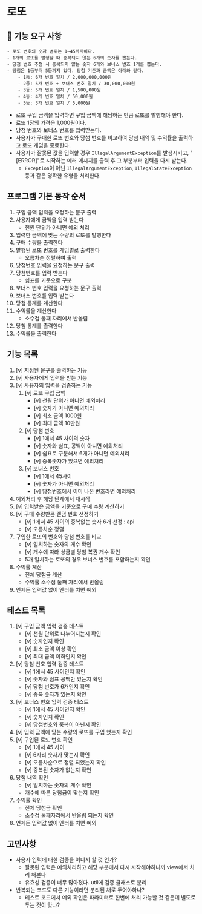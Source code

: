 # 로또
## 🚀 기능 요구 사항

```
- 로또 번호의 숫자 범위는 1~45까지이다.
- 1개의 로또를 발행할 때 중복되지 않는 6개의 숫자를 뽑는다.
- 당첨 번호 추첨 시 중복되지 않는 숫자 6개와 보너스 번호 1개를 뽑는다.
- 당첨은 1등부터 5등까지 있다. 당첨 기준과 금액은 아래와 같다.
    - 1등: 6개 번호 일치 / 2,000,000,000원
    - 2등: 5개 번호 + 보너스 번호 일치 / 30,000,000원
    - 3등: 5개 번호 일치 / 1,500,000원
    - 4등: 4개 번호 일치 / 50,000원
    - 5등: 3개 번호 일치 / 5,000원
```

- 로또 구입 금액을 입력하면 구입 금액에 해당하는 만큼 로또를 발행해야 한다.
- 로또 1장의 가격은 1,000원이다.
- 당첨 번호와 보너스 번호를 입력받는다.
- 사용자가 구매한 로또 번호와 당첨 번호를 비교하여 당첨 내역 및 수익률을 출력하고 로또 게임을 종료한다.
- 사용자가 잘못된 값을 입력할 경우 `IllegalArgumentException`를 발생시키고, "[ERROR]"로 시작하는 에러 메시지를 출력 후 그 부분부터 입력을 다시 받는다.
    - `Exception`이 아닌 `IllegalArgumentException`, `IllegalStateException` 등과 같은 명확한 유형을 처리한다.

## 프로그램 기본 동작 순서
1. 구입 금액 입력을 요청하는 문구 출력
2. 사용자에게 금액을 입력 받는다
   - 천원 단위가 아니면 예외 처리
3. 입력한 금액에 맞는 수량의 로또를 발행한다
4. 구매 수량을 출력한다
5. 발행된 로또 번호를 게임별로 출력한다
   - 오름차순 정렬하여 출력
6. 당첨번호 입력을 요청하는 문구 출력
7. 당첨번호를 입력 받는다
   - 쉼표를 기준으로 구분
8. 보너스 번호 입력을 요청하는 문구 출력
9. 보너스 번호를 입력 받는다
10. 당첨 통계를 계산한다
11. 수익률을 계산한다
    - 소수점 둘째 자리에서 반올림
12. 당첨 통계를 출력한다
13. 수익률을 출력한다

## 기능 목록
1. [v] 지정된 문구를 출력하는 기능
2. [v] 사용자에게 입력을 받는 기능
3. [v] 사용자의 입력을 검증하는 기능
   1. [v] 로또 구입 금액
      - [v] 천원 단위가 아니면 예외처리
      - [v] 숫자가 아니면 예외처리
      - [v] 최소 금액 1000원 
      - [v] 최대 금액 10만원
   2. [v] 당첨 번호
      - [v] 1에서 45 사이의 숫자
      - [v] 숫자와 쉼표, 공백이 아니면 예외처리
      - [v] 쉼표로 구분해서 6개가 아니면 예외처리
      - [v] 중복숫자가 있으면 예외처리
   3. [v] 보너스 번호
      - [v] 1에서 45사이
      - [v] 숫자가 아니면 예외처리
      - [v] 당첨번호에서 이미 나온 번호라면 예외처리
4. 예외처리 후 해당 단계에서 재시작
5. [v] 입력받은 금액을 기준으로 구매 수량 계산하기
6. [v] 구매 수량만큼 랜덤 번호 선정하기
   - [v] 1에서 45 사이의 중복없는 숫자 6개 선정 : api
   - [v] 오름차순 정렬
7. 구입한 로또의 번호와 당첨 번호를 비교
   - [v] 일치하는 숫자의 개수 확인
   - [v] 개수에 따라 상금별 당첨 복권 개수 확인
   - 5개 일치하는 로또의 경우 보너스 번호를 포함하는지 확인
8. 수익률 계산
   - 전체 당첨금 계산
   - 수익률 소수점 둘째 자리에서 반올림
9. 언제든 입력값 없이 엔터를 치면 예외

## 테스트 목록
1. [v] 구입 금액 입력 검증 테스트
   - [v] 천원 단위로 나누어지는지 확인
   - [v] 숫자인지 확인
   - [v] 최소 금액 이상 확인
   - [v] 최대 금액 이하인지 확인
2. [v] 당첨 번호 입력 검증 테스트
   - [v] 1에서 45 사이인지 확인 
   - [v] 숫자와 쉼표 공백만 있는지 확인
   - [v] 당첨 번호가 6개인지 확인
   - [v] 중복 숫자가 있는지 확인
3. [v] 보너스 번호 입력 검증 테스트
   - [v] 1에서 45 사이인지 확인
   - [v] 숫자인지 확인
   - [v] 당첨번호와 중복이 아닌지 확인
4. [v] 입력 금액에 맞는 수량의 로또를 구입 했는지 확인
5. [v] 구입된 로또 번호 확인
   - [v] 1에서 45 사이 
   - [v] 6자리 숫자가 맞는지 확인
   - [v] 오름차순으로 정렬 되었는지 확인
   - [v] 중복된 숫자가 없는지 확인
6. 당첨 내역 확인
   - [v] 일치하는 숫자의 개수 확인
   - 개수에 따른 당첨금이 맞는지 확인
7. 수익률 확인
   - 전체 당첨금 확인
   - 소수점 둘째자리에서 반올림 되는지 확인
8. 언제든 입력값 없이 엔터를 치면 예외

## 고민사항
- 사용자 입력에 대한 검증을 어디서 할 것 인가?
  - 잘못된 입력은 예외처리하고 해당 부분에서 다시 시작해야하니까 view에서 처리 해본다
  - 유효성 검증이 너무 많아졌다. util에 검증 클래스로 분리
- 반복되는 코드도 다른 기능이라면 분리된 채로 두어야하나?
  - 테스트 코드에서 예외 확인은 파라미터로 한번에 처리 가능할 것 같은데 별도로 두는 것이 맞나?

